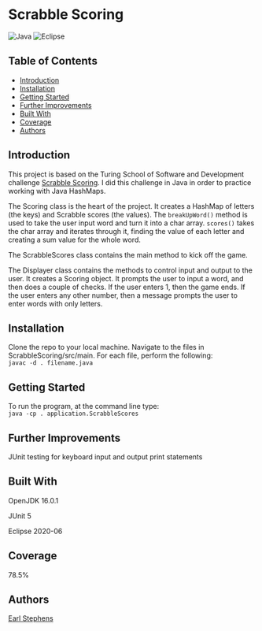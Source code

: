 # Scrabble Scoring

![Java](https://img.shields.io/badge/java-%23ED8B00.svg?style=for-the-badge&logo=java&logoColor=white)
![Eclipse](https://img.shields.io/badge/Eclipse-FE7A16.svg?style=for-the-badge&logo=Eclipse&logoColor=white)

## Table of Contents

- [Introduction](#introduction)
- [Installation](#installation)  
- [Getting Started](#getting-started)  
- [Further Improvements](#further-improvements)  
- [Built With](#built-with)  
- [Coverage](#coverage)  
- [Authors](#authors)  

## Introduction  

This project is based on the Turing School of Software and Development challenge [Scrabble Scoring](https://github.com/turingschool-examples/challenges/blob/master/collections.markdown#2-state-capitals).  I did this challenge in Java in order to practice working with Java HashMaps.

The Scoring class is the heart of the project.  It creates a HashMap of letters (the keys) and Scrabble scores (the values). The `breakUpWord()` method is used to take the user input word and turn it into a char array.  `scores()` takes the char array and iterates through it, finding the value of each letter and creating a sum value for the whole word.

The ScrabbleScores class contains the main method to kick off the game.

The Displayer class contains the methods to control input and output to the user.  It creates a Scoring object.  It prompts the user to input a word, and then does a couple of checks.  If the user enters 1, then the game ends.  If the user enters any other number, then a message prompts the user to enter words with only letters.

## Installation

Clone the repo to your local machine.  Navigate to the files in ScrabbleScoring/src/main.  For each file, perform the following:  
`javac -d . filename.java`


## Getting Started   

To run the program, at the command line type:  
`java -cp . application.ScrabbleScores`

## Further Improvements

JUnit testing for keyboard input and output print statements

## Built With

OpenJDK 16.0.1

JUnit 5  

Eclipse 2020-06  

## Coverage  

78.5%

## Authors

[Earl Stephens](https://github.com/earl-stephens)